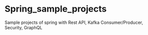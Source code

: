 # Spring_sample_projects
Sample projects of spring with Rest API, Kafka Consumer/Producer, Security, GraphQL
